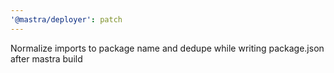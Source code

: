 ```yaml
---
'@mastra/deployer': patch
---
```


Normalize imports to package name and dedupe while writing package.json after mastra build
